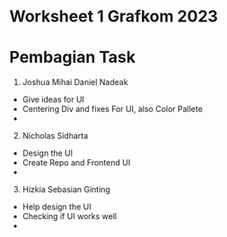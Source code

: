 # Worksheet 1 Grafkom 2023

# Pembagian Task
1. Joshua Mihai Daniel Nadeak
- Give ideas for UI
- Centering Div and fixes For UI, also Color Pallete
-


2. Nicholas Sidharta
- Design the UI
- Create Repo and Frontend UI
- 

3. Hizkia Sebasian Ginting
- Help design the UI
- Checking if UI works well
-